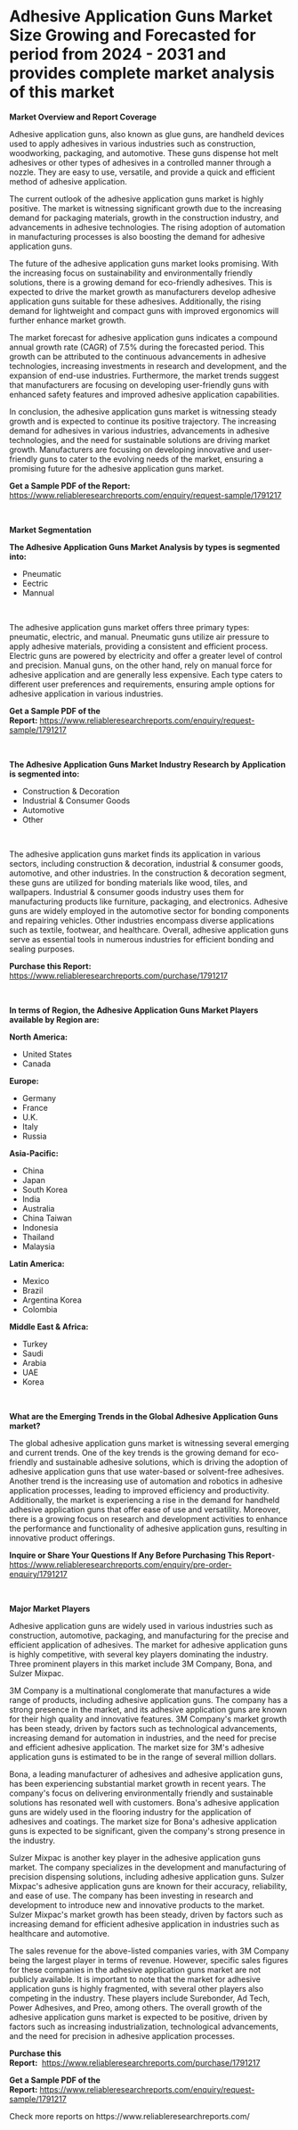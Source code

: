 <p><h1>Adhesive Application Guns Market Size Growing and Forecasted for period from 2024 - 2031 and provides complete market analysis of this market</h1></p><p><strong>Market Overview and Report Coverage</strong></p>
<p><p>Adhesive application guns, also known as glue guns, are handheld devices used to apply adhesives in various industries such as construction, woodworking, packaging, and automotive. These guns dispense hot melt adhesives or other types of adhesives in a controlled manner through a nozzle. They are easy to use, versatile, and provide a quick and efficient method of adhesive application.</p><p>The current outlook of the adhesive application guns market is highly positive. The market is witnessing significant growth due to the increasing demand for packaging materials, growth in the construction industry, and advancements in adhesive technologies. The rising adoption of automation in manufacturing processes is also boosting the demand for adhesive application guns.</p><p>The future of the adhesive application guns market looks promising. With the increasing focus on sustainability and environmentally friendly solutions, there is a growing demand for eco-friendly adhesives. This is expected to drive the market growth as manufacturers develop adhesive application guns suitable for these adhesives. Additionally, the rising demand for lightweight and compact guns with improved ergonomics will further enhance market growth.</p><p>The market forecast for adhesive application guns indicates a compound annual growth rate (CAGR) of 7.5% during the forecasted period. This growth can be attributed to the continuous advancements in adhesive technologies, increasing investments in research and development, and the expansion of end-use industries. Furthermore, the market trends suggest that manufacturers are focusing on developing user-friendly guns with enhanced safety features and improved adhesive application capabilities.</p><p>In conclusion, the adhesive application guns market is witnessing steady growth and is expected to continue its positive trajectory. The increasing demand for adhesives in various industries, advancements in adhesive technologies, and the need for sustainable solutions are driving market growth. Manufacturers are focusing on developing innovative and user-friendly guns to cater to the evolving needs of the market, ensuring a promising future for the adhesive application guns market.</p></p>
<p><strong>Get a Sample PDF of the Report:</strong> <a href="https://www.reliableresearchreports.com/enquiry/request-sample/1791217">https://www.reliableresearchreports.com/enquiry/request-sample/1791217</a></p>
<p>&nbsp;</p>
<p><strong>Market Segmentation</strong></p>
<p><strong>The Adhesive Application Guns Market Analysis by types is segmented into:</strong></p>
<p><ul><li>Pneumatic</li><li>Eectric</li><li>Mannual</li></ul></p>
<p>&nbsp;</p>
<p><p>The adhesive application guns market offers three primary types: pneumatic, electric, and manual. Pneumatic guns utilize air pressure to apply adhesive materials, providing a consistent and efficient process. Electric guns are powered by electricity and offer a greater level of control and precision. Manual guns, on the other hand, rely on manual force for adhesive application and are generally less expensive. Each type caters to different user preferences and requirements, ensuring ample options for adhesive application in various industries.</p></p>
<p><strong>Get a Sample PDF of the Report:</strong>&nbsp;<a href="https://www.reliableresearchreports.com/enquiry/request-sample/1791217">https://www.reliableresearchreports.com/enquiry/request-sample/1791217</a></p>
<p>&nbsp;</p>
<p><strong>The Adhesive Application Guns Market Industry Research by Application is segmented into:</strong></p>
<p><ul><li>Construction & Decoration</li><li>Industrial & Consumer Goods</li><li>Automotive</li><li>Other</li></ul></p>
<p>&nbsp;</p>
<p><p>The adhesive application guns market finds its application in various sectors, including construction & decoration, industrial & consumer goods, automotive, and other industries. In the construction & decoration segment, these guns are utilized for bonding materials like wood, tiles, and wallpapers. Industrial & consumer goods industry uses them for manufacturing products like furniture, packaging, and electronics. Adhesive guns are widely employed in the automotive sector for bonding components and repairing vehicles. Other industries encompass diverse applications such as textile, footwear, and healthcare. Overall, adhesive application guns serve as essential tools in numerous industries for efficient bonding and sealing purposes.</p></p>
<p><strong>Purchase this Report:</strong>&nbsp; <a href="https://www.reliableresearchreports.com/purchase/1791217">https://www.reliableresearchreports.com/purchase/1791217</a></p>
<p>&nbsp;</p>
<p><strong>In terms of Region, the Adhesive Application Guns Market Players available by Region are:</strong></p>
<p>
    <p> <strong> North America: </strong>
        <ul>
            <li>United States</li>
            <li>Canada</li>
        </ul>
        </p> 
    <p> <strong> Europe: </strong>
        <ul>
            <li>Germany</li>
            <li>France</li>
            <li>U.K.</li>
            <li>Italy</li>
            <li>Russia</li>
        </ul>
        </p> 
    <p> <strong> Asia-Pacific: </strong>
        <ul>
            <li>China</li>
            <li>Japan</li>
            <li>South Korea</li>
            <li>India</li>
            <li>Australia</li>
            <li>China Taiwan</li>
            <li>Indonesia</li>
            <li>Thailand</li>
            <li>Malaysia</li>
        </ul>
        </p> 
    <p> <strong> Latin America: </strong>
        <ul>
            <li>Mexico</li>
            <li>Brazil</li>
            <li>Argentina Korea</li>
            <li>Colombia</li>
        </ul>
        </p> 
    <p> <strong> Middle East & Africa: </strong>
        <ul>
            <li>Turkey</li>
            <li>Saudi</li>
            <li>Arabia</li>
            <li>UAE</li>
            <li>Korea</li>
        </ul>
    </p>
    </p>
<p>&nbsp;</p>
<p><strong>What are the Emerging Trends in the Global Adhesive Application Guns market?</strong></p>
<p><p>The global adhesive application guns market is witnessing several emerging and current trends. One of the key trends is the growing demand for eco-friendly and sustainable adhesive solutions, which is driving the adoption of adhesive application guns that use water-based or solvent-free adhesives. Another trend is the increasing use of automation and robotics in adhesive application processes, leading to improved efficiency and productivity. Additionally, the market is experiencing a rise in the demand for handheld adhesive application guns that offer ease of use and versatility. Moreover, there is a growing focus on research and development activities to enhance the performance and functionality of adhesive application guns, resulting in innovative product offerings.</p></p>
<p><strong>Inquire or Share Your Questions If Any Before Purchasing This Report</strong>- <a href="https://www.reliableresearchreports.com/enquiry/pre-order-enquiry/1791217">https://www.reliableresearchreports.com/enquiry/pre-order-enquiry/1791217</a></p>
<p>&nbsp;</p>
<p><strong>Major Market Players</strong></p>
<p><p>Adhesive application guns are widely used in various industries such as construction, automotive, packaging, and manufacturing for the precise and efficient application of adhesives. The market for adhesive application guns is highly competitive, with several key players dominating the industry. Three prominent players in this market include 3M Company, Bona, and Sulzer Mixpac.</p><p>3M Company is a multinational conglomerate that manufactures a wide range of products, including adhesive application guns. The company has a strong presence in the market, and its adhesive application guns are known for their high quality and innovative features. 3M Company's market growth has been steady, driven by factors such as technological advancements, increasing demand for automation in industries, and the need for precise and efficient adhesive application. The market size for 3M's adhesive application guns is estimated to be in the range of several million dollars.</p><p>Bona, a leading manufacturer of adhesives and adhesive application guns, has been experiencing substantial market growth in recent years. The company's focus on delivering environmentally friendly and sustainable solutions has resonated well with customers. Bona's adhesive application guns are widely used in the flooring industry for the application of adhesives and coatings. The market size for Bona's adhesive application guns is expected to be significant, given the company's strong presence in the industry.</p><p>Sulzer Mixpac is another key player in the adhesive application guns market. The company specializes in the development and manufacturing of precision dispensing solutions, including adhesive application guns. Sulzer Mixpac's adhesive application guns are known for their accuracy, reliability, and ease of use. The company has been investing in research and development to introduce new and innovative products to the market. Sulzer Mixpac's market growth has been steady, driven by factors such as increasing demand for efficient adhesive application in industries such as healthcare and automotive.</p><p>The sales revenue for the above-listed companies varies, with 3M Company being the largest player in terms of revenue. However, specific sales figures for these companies in the adhesive application guns market are not publicly available. It is important to note that the market for adhesive application guns is highly fragmented, with several other players also competing in the industry. These players include Surebonder, Ad Tech, Power Adhesives, and Preo, among others. The overall growth of the adhesive application guns market is expected to be positive, driven by factors such as increasing industrialization, technological advancements, and the need for precision in adhesive application processes.</p></p>
<p><strong>Purchase this Report:</strong>&nbsp;&nbsp;<a href="https://www.reliableresearchreports.com/purchase/1791217">https://www.reliableresearchreports.com/purchase/1791217</a></p>
<p></p>
<p><strong>Get a Sample PDF of the Report:</strong>&nbsp;<a href="https://www.reliableresearchreports.com/enquiry/request-sample/1791217">https://www.reliableresearchreports.com/enquiry/request-sample/1791217</a></p>
<p>Check more reports on https://www.reliableresearchreports.com/</p>